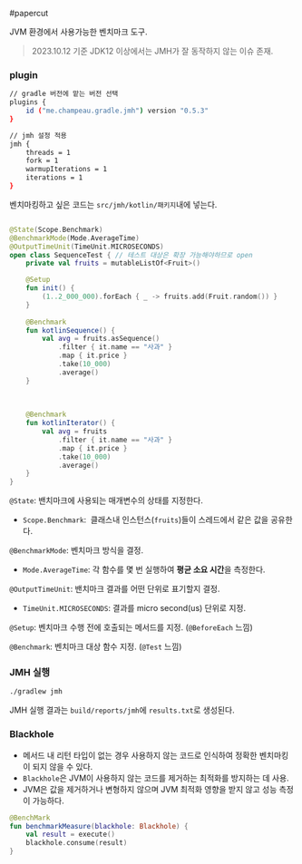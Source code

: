 #papercut 

JVM 환경에서 사용가능한 벤치마크 도구.
> 2023.10.12 기준 JDK12 이상에서는 JMH가 잘 동작하지 않는 이슈 존재.
### plugin
```bash
// gradle 버전에 맡는 버전 선택
plugins {
	id ("me.champeau.gradle.jmh") version "0.5.3"
}

// jmh 설정 적용
jmh {
	threads = 1
	fork = 1
	warmupIterations = 1
	iterations = 1
}
```

벤치마킹하고 싶은 코드는 `src/jmh/kotlin/패키지`내에 넣는다.

```kotlin

@State(Scope.Benchmark)
@BenchmarkMode(Mode.AverageTime)
@OutputTimeUnit(TimeUnit.MICROSECONDS)
open class SequenceTest { // 테스트 대상은 확장 가능해야하므로 open
	private val fruits = mutableListOf<Fruit>()

	@Setup
	fun init() {
		(1..2_000_000).forEach { _ -> fruits.add(Fruit.random()) }
	}
	
	@Benchmark
	fun kotlinSequence() {
		val avg = fruits.asSequence()
			.filter { it.name == "사과" }
			.map { it.price }
			.take(10_000)
			.average()
	}
	
	  
	
	@Benchmark
	fun kotlinIterator() {
		val avg = fruits
			.filter { it.name == "사과" }
			.map { it.price }
			.take(10_000)
			.average()
	}
}
```

`@State`: 밴치마크에 사용되는 매개변수의 상태를 지정한다.
- `Scope.Benchmark`: 
	클래스내 인스턴스(`fruits`)들이 스레드에서 같은 값을 공유한다.

`@BenchmarkMode`: 벤치마크 방식을 결정.
- `Mode.AverageTime`:
	각 함수를 몇 번 실행하여 **평균 소요 시간**을 측정한다.

`@OutputTimeUnit`: 밴치마크 결과를 어떤 단위로 표기할지 결정.
- `TimeUnit.MICROSECONDS`:
	결과를 micro second(us) 단위로 지정.

`@Setup`: 벤치마크 수행 전에 호출되는 메서드를 지정. (`@BeforeEach` 느낌)

`@Benchmark`: 벤치마크 대상 함수 지정. (`@Test` 느낌)
### JMH 실행

```bash
./gradlew jmh
```

JMH 실행 결과는 `build/reports/jmh`에 `results.txt`로 생성된다.

### Blackhole
- 메서드 내 리턴 타입이 없는 경우 사용하지 않는 코드로 인식하여 정확한 벤치마킹이 되지 않을 수 있다.
- `Blackhole`은 JVM이 사용하지 않는 코드를 제거하는 최적화를 방지하는 데 사용.
- JVM은 값을 제거하거나 변형하지 않으며 JVM 최적화 영향을 받지 않고 성능 측정이 가능하다.
```kotlin
@BenchMark
fun benchmarkMeasure(blackhole: Blackhole) {
	val result = execute()
	blackhole.consume(result)
}
```